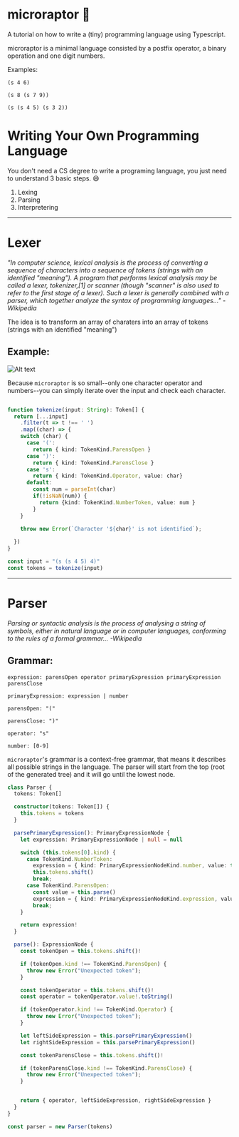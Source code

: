 # microraptor 🦖

A tutorial on how to write a (tiny) programming language using Typescript.

microraptor is a minimal language consisted by a postfix operator, a binary operation and one digit numbers.

Examples:

```
(s 4 6)
```

```
(s 8 (s 7 9))
```

```
(s (s 4 5) (s 3 2))
```
# Writing Your Own Programming Language

You don't need a CS degree to write a programing language, you just need to understand 3 basic steps. 😄

1. Lexing
2. Parsing
3. Interpretering

---

# Lexer

*"In computer science, lexical analysis is the process of converting a sequence of characters into a sequence of tokens (strings with an identified "meaning"). A program that performs lexical analysis may be called a lexer, tokenizer,[1] or scanner (though "scanner" is also used to refer to the first stage of a lexer). Such a lexer is generally combined with a parser, which together analyze the syntax of programming languages..."* *-Wikipedia*

The idea is to transform an array of charaters into an array of tokens (strings with an identified "meaning")

## Example:
![Alt text](https://raw.githubusercontent.com/marciok/Mu/master/WriteYourLanguage.playground/Pages/Lexer.xcplaygroundpage/Resources/lexer.png)

Because `microraptor` is so small--only one character operator and numbers--you can simply iterate over the input and check each character.

```ts

function tokenize(input: String): Token[] {
  return [...input]
    .filter(t => t !== ' ')
    .map((char) => {
    switch (char) {
      case '(':
        return { kind: TokenKind.ParensOpen }
      case ')':
        return { kind: TokenKind.ParensClose }
      case 's':
        return { kind: TokenKind.Operator, value: char}
      default:
        const num = parseInt(char)
        if(!isNaN(num)) {
          return {kind: TokenKind.NumberToken, value: num }
        }
    }

    throw new Error(`Character '${char}' is not identified`);
    
  })
}

const input = "(s (s 4 5) 4)"
const tokens = tokenize(input)
```

---
# Parser

*Parsing or syntactic analysis is the process of analysing a string of symbols, either in natural language or in computer languages, conforming to the rules of a formal grammar...* *-Wikipedia*

## Grammar:

`expression: parensOpen operator primaryExpression primaryExpression parensClose`

`primaryExpression: expression | number`

`parensOpen: "("`

`parensClose: ")"`

`operator: "s"`
  
`number: [0-9]`

`microraptor`'s grammar is a context-free grammar, that means it describes all possible strings in the language. 
The parser will start from the top (root of the generated tree) and it will go until the lowest node. 

```ts
class Parser {
  tokens: Token[]

  constructor(tokens: Token[]) {
    this.tokens = tokens
  }

  parsePrimaryExpression(): PrimaryExpressionNode {
    let expression: PrimaryExpressionNode | null = null

    switch (this.tokens[0].kind) {
      case TokenKind.NumberToken:
        expression = { kind: PrimaryExpressionNodeKind.number, value: this.tokens[0].value as number }
        this.tokens.shift()
        break;
      case TokenKind.ParensOpen:
        const value = this.parse()
        expression = { kind: PrimaryExpressionNodeKind.expression, value }
        break;
    }

    return expression!
  }

  parse(): ExpressionNode {
    const tokenOpen = this.tokens.shift()!

    if (tokenOpen.kind !== TokenKind.ParensOpen) {
      throw new Error("Unexpected token");    
    }

    const tokenOperator = this.tokens.shift()!
    const operator = tokenOperator.value!.toString()

    if (tokenOperator.kind !== TokenKind.Operator) {
      throw new Error("Unexpected token");    
    }

    let leftSideExpression = this.parsePrimaryExpression()
    let rightSideExpression = this.parsePrimaryExpression()

    const tokenParensClose = this.tokens.shift()!

    if (tokenParensClose.kind !== TokenKind.ParensClose) {
      throw new Error("Unexpected token");    
    }


    return { operator, leftSideExpression, rightSideExpression }
  }
}

const parser = new Parser(tokens)

```
